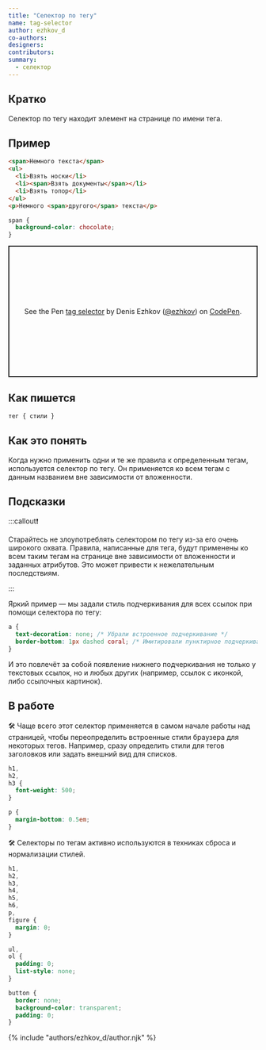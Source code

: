 ```yaml
---
title: "Селектор по тегу"
name: tag-selector
author: ezhkov_d
co-authors:
designers:
contributors:
summary:
  - селектор
---
```


## Кратко

Селектор по тегу находит элемент на странице по имени тега.

## Пример

```html
<span>Немного текста</span>
<ul>
  <li>Взять носки</li>
  <li><span>Взять документы</span></li>
  <li>Взять топор</li>
</ul>
<p>Немного <span>другого</span> текста</p>
```

```css
span {
  background-color: chocolate;
}
```

<p class="codepen" data-height="265" data-theme-id="dark" data-default-tab="result" data-user="ezhkov" data-slug-hash="JjRoLBa" style="height: 265px; box-sizing: border-box; display: flex; align-items: center; justify-content: center; border: 2px solid; margin: 1em 0; padding: 1em;" data-pen-title="tag selector">
  <span>See the Pen <a href="https://codepen.io/ezhkov/pen/JjRoLBa">
  tag selector</a> by Denis Ezhkov (<a href="https://codepen.io/ezhkov">@ezhkov</a>)
  on <a href="https://codepen.io">CodePen</a>.</span>
</p>
<script async src="https://static.codepen.io/assets/embed/ei.js"></script>

## Как пишется

```css
тег { стили }
```

## Как это понять

Когда нужно применить одни и те же правила к определенным тегам, используется селектор по тегу. Он применяется ко всем тегам с данным названием вне зависимости от вложенности.

## Подсказки

:::callout❗

Старайтесь не злоупотреблять селектором по тегу из-за его очень широкого охвата. Правила, написанные для тега, будут применены ко всем таким тегам на странице вне зависимости от вложенности и заданных атрибутов. Это может привести к нежелательным последствиям.

:::

Яркий пример — мы задали стиль подчеркивания для всех ссылок при помощи селектора по тегу:

```css
a {
  text-decoration: none; /* Убрали встроенное подчеркивание */
  border-bottom: 1px dashed coral; /* Имитировали пунктирное подчеркивание при помощи нижней рамки */
}
```

И это повлечёт за собой появление нижнего подчеркивания не только у текстовых ссылок, но и любых других (например, ссылок с иконкой, либо ссылочных картинок).

## В работе

🛠 Чаще всего этот селектор применяется в самом начале работы над страницей, чтобы переопределить встроенные стили браузера для некоторых тегов. Например, сразу определить стили для тегов заголовков или задать внешний вид для списков.

```css
h1,
h2,
h3 {
  font-weight: 500;
}

p {
  margin-bottom: 0.5em;
}
```

🛠 Селекторы по тегам активно используются в техниках сброса и нормализации стилей.

```css
h1,
h2,
h3,
h4,
h5,
h6,
p,
figure {
  margin: 0;
}

ul,
ol {
  padding: 0;
  list-style: none;
}

button {
  border: none;
  background-color: transparent;
  padding: 0;
}
```

{% include "authors/ezhkov_d/author.njk" %}
